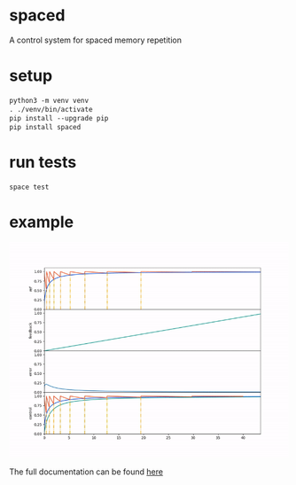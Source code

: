# spaced

A control system for spaced memory repetition

# setup

    python3 -m venv venv
    . ./venv/bin/activate
    pip install --upgrade pip
    pip install spaced

# run tests

    space test

# example

![example animation](animate.gif)

The full documentation can be found [here](https://aleph2c.github.io/spaced/)
